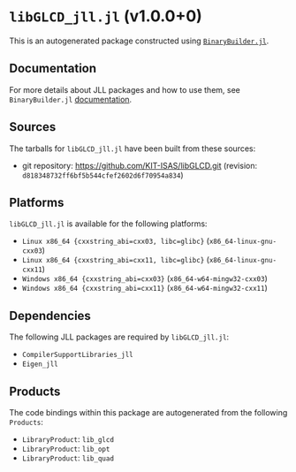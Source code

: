 # `libGLCD_jll.jl` (v1.0.0+0)

This is an autogenerated package constructed using [`BinaryBuilder.jl`](https://github.com/JuliaPackaging/BinaryBuilder.jl).

## Documentation

For more details about JLL packages and how to use them, see `BinaryBuilder.jl` [documentation](https://docs.binarybuilder.org/stable/jll/).

## Sources

The tarballs for `libGLCD_jll.jl` have been built from these sources:

* git repository: https://github.com/KIT-ISAS/libGLCD.git (revision: `d818348732ff6bf5b544cfef2602d6f70954a834`)

## Platforms

`libGLCD_jll.jl` is available for the following platforms:

* `Linux x86_64 {cxxstring_abi=cxx03, libc=glibc}` (`x86_64-linux-gnu-cxx03`)
* `Linux x86_64 {cxxstring_abi=cxx11, libc=glibc}` (`x86_64-linux-gnu-cxx11`)
* `Windows x86_64 {cxxstring_abi=cxx03}` (`x86_64-w64-mingw32-cxx03`)
* `Windows x86_64 {cxxstring_abi=cxx11}` (`x86_64-w64-mingw32-cxx11`)

## Dependencies

The following JLL packages are required by `libGLCD_jll.jl`:

* `CompilerSupportLibraries_jll`
* `Eigen_jll`

## Products

The code bindings within this package are autogenerated from the following `Products`:

* `LibraryProduct`: `lib_glcd`
* `LibraryProduct`: `lib_opt`
* `LibraryProduct`: `lib_quad`
